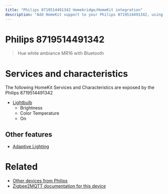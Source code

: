 ```yaml
---
title: "Philips 8719514491342 Homebridge/HomeKit integration"
description: "Add HomeKit support to your Philips 8719514491342, using Homebridge, Zigbee2MQTT and homebridge-z2m."
---
```

<!---
This file has been GENERATED using src/docgen/docgen.ts
DO NOT EDIT THIS FILE MANUALLY!
-->
# Philips 8719514491342
> Hue white ambiance MR16 with Bluetooth


# Services and characteristics
The following HomeKit Services and Characteristics are exposed by
the Philips 8719514491342

* [Lightbulb](../../light.md)
  * Brightness
  * Color Temperature
  * On

## Other features
* [Adaptive Lighting](../../light.md)

# Related
* [Other devices from Philips](../index.md#philips)
* [Zigbee2MQTT documentation for this device](https://www.zigbee2mqtt.io/devices/8719514491342.html)